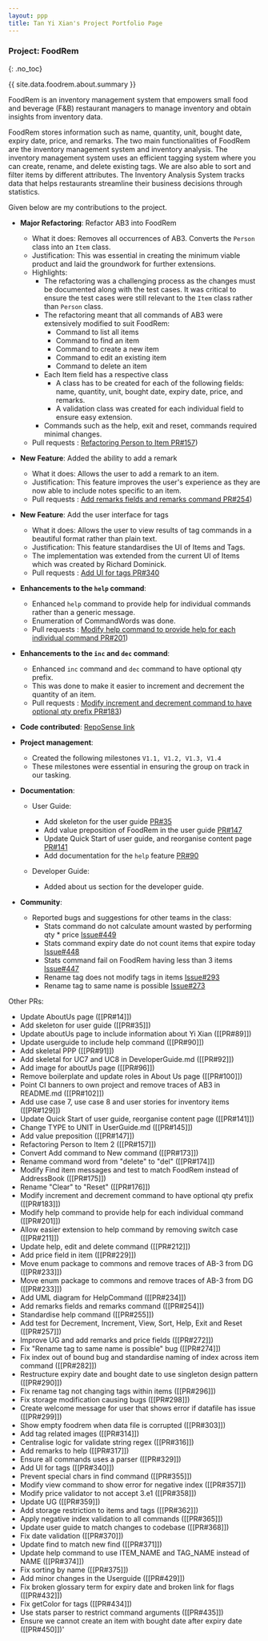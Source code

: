 ```yaml
---
layout: ppp
title: Tan Yi Xian's Project Portfolio Page
---
```


<!-- markdownlint-disable-next-line blanks-around-headers -->
### Project: FoodRem
{: .no_toc}

<!-- markdownlint-disable-next-line proper-names -->
{{ site.data.foodrem.about.summary }}

FoodRem is an inventory management system that empowers small food and beverage (F&B) restaurant managers to manage inventory and obtain insights from inventory data.

FoodRem stores information such as name, quantity, unit, bought date, expiry date, price, and remarks.
The two main functionalities of FoodRem are the inventory management system and inventory analysis.
The inventory management system uses an efficient tagging system where you can create, rename, and delete existing tags. We are also able to sort and filter items by different attributes.
The Inventory Analysis System tracks data that helps restaurants streamline their business decisions through statistics.


Given below are my contributions to the project.

* **Major Refactoring**: Refactor AB3 into FoodRem 

  * What it does: Removes all occurrences of AB3. Converts the `Person` class into an `Item` class.
  * Justification: This was essential in creating the minimum viable product and laid the groundwork for further extensions. 
  * Highlights: 
    * The refactoring was a challenging process as the changes must be documented along with the test cases. It was critical to ensure the test cases were still relevant to the `Item` class rather than `Person` class.
    * The refactoring meant that all commands of AB3 were extensively modified to suit FoodRem:
      * Command to list all items
      * Command to find an item
      * Command to create a new item
      * Command to edit an existing item
      * Command to delete an item
    * Each Item field has a respective class
      * A class has to be created for each of the following fields: name, quantity, unit, bought date, expiry date, price, and remarks.
      * A validation class was created for each individual field to ensure easy extension.
    * Commands such as the help, exit and reset, commands required minimal changes.
  * Pull requests : [Refactoring Person to Item PR\#157](https://github.com/AY2223S1-CS2103T-W16-2/tp/pull/157))


* **New Feature**: Added the ability to add a remark

  * What it does: Allows the user to add a remark to an item.
  * Justification: This feature improves the user's experience as they are now able to include notes specific to an item.
  * Pull requests : [Add remarks fields and remarks command PR#254](https://github.com/AY2223S1-CS2103T-W16-2/tp/pull/254))


* **New Feature**: Add the user interface for tags
  * What it does: Allows the user to view results of tag commands in a beautiful format rather than plain text.
  * Justification: This feature standardises the UI of Items and Tags.
  * The implementation was extended from the current UI of Items which was created by Richard Dominick.
  * Pull requests : [Add UI for tags PR#340](https://github.com/AY2223S1-CS2103T-W16-2/tp/pull/340)


* **Enhancements to the `help` command**:

  * Enhanced `help` command to provide help for individual commands rather than a generic message.
  * Enumeration of CommandWords was done.
  * Pull requests : [Modify help command to provide help for each individual command PR#201](https://github.com/AY2223S1-CS2103T-W16-2/tp/pull/201))


* **Enhancements to the `inc` and `dec` command**:

  * Enhanced `inc` command and `dec` command to have optional qty prefix.
  * This was done to make it easier to increment and decrement the quantity of an item.
  * Pull requests : [Modify increment and decrement command to have optional qty prefix PR#183](https://github.com/AY2223S1-CS2103T-W16-2/tp/pull/183))


* **Code contributed**: [RepoSense link](https://nus-cs2103-ay2223s1.github.io/tp-dashboard/?search=&sort=groupTitle&sortWithin=title&timeframe=commit&mergegroup=&groupSelect=groupByRepos&breakdown=true&checkedFileTypes=docs~functional-code~test-code~other&since=2022-09-16&tabOpen=true&tabType=authorship&tabAuthor=yixiann&tabRepo=AY2223S1-CS2103T-W16-2%2Ftp%5Bmaster%5D&authorshipIsMergeGroup=false&authorshipFileTypes=docs~functional-code~test-code~other&authorshipIsBinaryFileTypeChecked=false&authorshipIsIgnoredFilesChecked=false)


* **Project management**:

  * Created the following milestones `V1.1, V1.2, V1.3, V1.4`
  * These milestones were essential in ensuring the group on track in our tasking. 
  

* **Documentation**:

  * User Guide:
    * Add skeleton for the user guide [PR#35](https://github.com/AY2223S1-CS2103T-W16-2/tp/pull/35)
    * Add value preposition of FoodRem in the user guide [PR#147](https://github.com/AY2223S1-CS2103T-W16-2/tp/pull/147)
    * Update Quick Start of user guide, and reorganise content page [PR#141](https://github.com/AY2223S1-CS2103T-W16-2/tp/pull/141)
    * Add documentation for the `help` feature [PR#90](https://github.com/AY2223S1-CS2103T-W16-2/tp/pull/90)

    
  * Developer Guide:
    * Added about us section for the developer guide.


* **Community**:

  * Reported bugs and suggestions for other teams in the class:
    * Stats command do not calculate amount wasted by performing qty * price [Issue#449](https://github.com/AY2223S1-CS2103T-W16-2/tp/issues/449)
    * Stats command expiry date do not count items that expire today [Issue#448](https://github.com/AY2223S1-CS2103T-W16-2/tp/issues/448)
    * Stats command fail on FoodRem having less than 3 items [Issue#447](https://github.com/AY2223S1-CS2103T-W16-2/tp/issues/447)
    * Rename tag does not modify tags in items [Issue#293](https://github.com/AY2223S1-CS2103T-W16-2/tp/issues/293)
    * Rename tag to same name is possible [Issue#273](https://github.com/AY2223S1-CS2103T-W16-2/tp/issues/273)
    
Other PRs:
* Update AboutUs page ([[PR#14]])
* Add skeleton for user guide ([[PR#35]])
* Update aboutUs page to include information about Yi Xian ([[PR#89]])
* Update userguide to include help command ([[PR#90]])
* Add skeletal PPP ([[PR#91]])
* Add skeletal for UC7 and UC8 in DeveloperGuide.md ([[PR#92]])
* Add image for aboutUs page ([[PR#96]])
* Remove boilerplate and update roles in About Us page ([[PR#100]])
* Point CI banners to own project and remove traces of AB3 in README.md ([[PR#102]])
* Add use case 7, use case 8 and user stories for inventory items ([[PR#129]])
* Update Quick Start of user guide, reorganise content page ([[PR#141]])
* Change TYPE to UNIT in UserGuide.md ([[PR#145]])
* Add value preposition ([[PR#147]])
* Refactoring Person to Item 2 ([[PR#157]])
* Convert Add command to New command ([[PR#173]])
* Rename command word from \"delete\" to \"del\" ([[PR#174]])
* Modify Find item messages and test to match FoodRem instead of AddressBook ([[PR#175]])
* Rename \"Clear\" to \"Reset\" ([[PR#176]])
* Modify increment and decrement command to have optional qty prefix ([[PR#183]])
* Modify help command to provide help for each individual command ([[PR#201]])
* Allow easier extension to help command by removing switch case ([[PR#211]])
* Update help, edit and delete command ([[PR#212]])
* Add price field in item ([[PR#229]])
* Move enum package to commons and remove traces of AB-3 from DG ([[PR#233]])
* Move enum package to commons and remove traces of AB-3 from DG ([[PR#233]])
* Add UML diagram for HelpCommand ([[PR#234]])
* Add remarks fields and remarks command ([[PR#254]])
* Standardise help command ([[PR#255]])
* Add test for Decrement, Increment, View, Sort, Help, Exit and Reset ([[PR#257]])
* Improve UG and add remarks and price fields ([[PR#272]])
* Fix \"Rename tag to same name is possible\" bug ([[PR#274]])
* Fix index out of bound bug and standardise naming of index across item command ([[PR#282]])
* Restructure expiry date and bought date to use singleton design pattern ([[PR#290]])
* Fix rename tag not changing tags within items ([[PR#296]])
* Fix storage modification causing bugs ([[PR#298]])
* Create welcome message for user that shows error if datafile has issue ([[PR#299]])
* Show empty foodrem when data file is corrupted ([[PR#303]])
* Add tag related images ([[PR#314]])
* Centralise logic for validate string regex ([[PR#316]])
* Add remarks to help ([[PR#317]])
* Ensure all commands uses a parser ([[PR#329]])
* Add UI for tags ([[PR#340]])
* Prevent special chars in find command ([[PR#355]])
* Modify view command to show error for negative index ([[PR#357]])
* Modify price validator to not accept 3.e1 ([[PR#358]])
* Update UG ([[PR#359]])
* Add storage restriction to items and tags ([[PR#362]])
* Apply negative index validation to all commands ([[PR#365]])
* Update user guide to match changes to codebase ([[PR#368]])
* Fix date validation ([[PR#370]])
* Update find to match new find ([[PR#371]])
* Update help command to use ITEM_NAME and TAG_NAME instead of NAME ([[PR#374]])
* Fix sorting by name ([[PR#375]])
* Add minor changes in the Userguide ([[PR#429]])
* Fix broken glossary term for expiry date and broken link for flags ([[PR#432]])
* Fix getColor for tags ([[PR#434]])
* Use stats parser to restrict command arguments ([[PR#435]])
* Ensure we cannot create an item with bought date after expiry date ([[PR#450]])'

